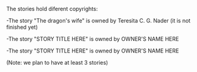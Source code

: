 The stories hold diferent copyrights:

-The story "The dragon's wife" is owned by Teresita C. G. Nader (it is not finished yet)

-The story "STORY TITLE HERE" is owned by OWNER'S NAME HERE

-The story "STORY TITLE HERE" is owned by OWNER'S NAME HERE

(Note: we plan to have at least 3 stories)
